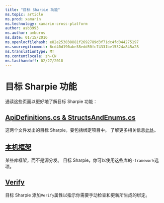```yaml
---
title: "目标 Sharpie 功能"
ms.topic: article
ms.prod: xamarin
ms.technology: xamarin-cross-platform
author: asb3993
ms.author: amburns
ms.date: 01/15/2016
ms.openlocfilehash: e82e253038881f2692789d3f71dc4fd044275197
ms.sourcegitcommit: 6cd40d190abe38edd50fc74331be15324a845a28
ms.translationtype: MT
ms.contentlocale: zh-CN
ms.lasthandoff: 02/27/2018
---
```

# <a name="objective-sharpie-features"></a>目标 Sharpie 功能

通读这些页面以更好地了解目标 Sharpie 功能：

## <a name="apidefinitionscs--structsandenumscsapidefinitions-structsandenumsmd"></a>[**ApiDefinitions.cs & StructsAndEnums.cs**](apidefinitions-structsandenums.md)

这两个文件发出的目标 Sharpie，要包括绑定项目中。 了解更多相关信息[此处](apidefinitions-structsandenums.md)。

## <a name="native-frameworksnative-frameworksmd"></a>[**本机框架**](native-frameworks.md)

某些库框架，而不是源分发。
目标 Sharpie，你可以使用这些库的`-framework`选项。

## <a name="verifyverifymd"></a>[**Verify**](verify.md)

目标 Sharpie 添加`Verify`属性以指示你需要手动检查和更新所生成的绑定。 

